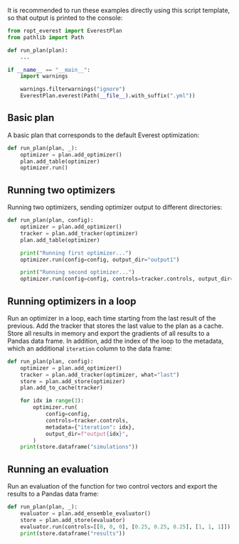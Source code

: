 It is recommended to run these examples directly using this script template, so
that output is printed to the console:

```py
from ropt_everest import EverestPlan
from pathlib import Path

def run_plan(plan):
    ...

if __name__ == "__main__":
    import warnings

    warnings.filterwarnings("ignore")
    EverestPlan.everest(Path(__file__).with_suffix(".yml"))
```

## Basic plan
A basic plan that corresponds to the default Everest optimization:

```py
def run_plan(plan, _):
    optimizer = plan.add_optimizer()
    plan.add_table(optimizer)
    optimizer.run()
```

## Running two optimizers
Running two optimizers, sending optimizer output to different directories:

```py
def run_plan(plan, config):
    optimizer = plan.add_optimizer()
    tracker = plan.add_tracker(optimizer)
    plan.add_table(optimizer)

    print("Running first optimizer...")
    optimizer.run(config=config, output_dir="output1")

    print("Running second optimizer...")
    optimizer.run(config=config, controls=tracker.controls, output_dir="output2")
```

## Running optimizers in a loop
Run an optimizer in a loop, each time starting from the last result of the
previous. Add the tracker that stores the last value to the plan as a cache.
Store all results in memory and export the gradients of all results to a Pandas
data frame. In addition, add the index of the loop to the metadata, which an
additional `iteration` column to the data frame:

```py
def run_plan(plan, config):
    optimizer = plan.add_optimizer()
    tracker = plan.add_tracker(optimizer, what="last")
    store = plan.add_store(optimizer)
    plan.add_to_cache(tracker)

    for idx in range(3):
        optimizer.run(
            config=config,
            controls=tracker.controls,
            metadata={"iteration": idx},
            output_dir=f"output{idx}",
        )
    print(store.dataframe("simulations"))

```

## Running an evaluation
Run an evaluation of the function for two control vectors and export the results
to a Pandas data frame:

```py
def run_plan(plan, _):
    evaluator = plan.add_ensemble_evaluator()
    store = plan.add_store(evaluator)
    evaluator.run(controls=[[0, 0, 0], [0.25, 0.25, 0.25], [1, 1, 1]])
    print(store.dataframe("results"))
```